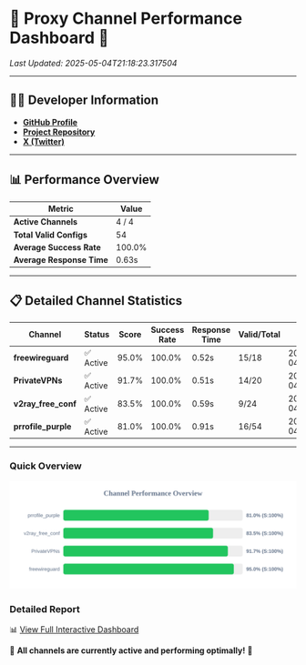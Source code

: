 # 🌟 Proxy Channel Performance Dashboard 🌟

_Last Updated: 2025-05-04T21:18:23.317504_

---

## 👩‍💻 Developer Information

- **[GitHub Profile](https://github.com/4n0nymou3)**  
- **[Project Repository](https://github.com/4n0nymou3/multi-proxy-config-fetcher)**  
- **[X (Twitter)](https://x.com/4n0nymou3)**  

---

## 📊 Performance Overview

| Metric                | Value       |
|-----------------------|-------------|
| **Active Channels**   | 4 / 4       |
| **Total Valid Configs** | 54          |
| **Average Success Rate** | 100.0%      |
| **Average Response Time** | 0.63s       |

---

## 📋 Detailed Channel Statistics

| Channel          | Status     | Score  | Success Rate | Response Time | Valid/Total | Last Success               |
|------------------|------------|--------|--------------|---------------|-------------|----------------------------|
| **freewireguard**  | ✅ Active  | 95.0%  | 100.0% | 0.52s         | 15/18       | 2025-05-04T21:18:23.315794 |
| **PrivateVPNs**  | ✅ Active  | 91.7%  | 100.0% | 0.51s         | 14/20       | 2025-05-04T21:18:22.769728 |
| **v2ray_free_conf**  | ✅ Active  | 83.5%  | 100.0% | 0.59s         | 9/24       | 2025-05-04T21:18:22.223662 |
| **prrofile_purple**  | ✅ Active  | 81.0%  | 100.0% | 0.91s         | 16/54       | 2025-05-04T21:18:21.600357 |

---

### Quick Overview
<div align="center">
  <a href="https://raw.githubusercontent.com/nullluser/NullRepo/refs/heads/main/assets/channel_stats_chart.svg">
    <img src="https://raw.githubusercontent.com/nullluser/NullRepo/refs/heads/main/assets/channel_stats_chart.svg" alt="Source Performance Statistics" width="800">
  </a>
</div>

### Detailed Report
📊 [View Full Interactive Dashboard](https://htmlpreview.github.io/?https://github.com/nullluser/NullRepo/blob/main/assets/performance_report.html)

🎉 **All channels are currently active and performing optimally!** 🎉
